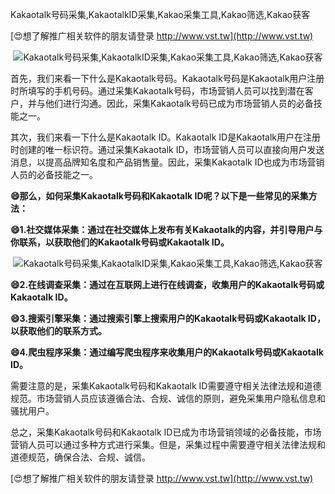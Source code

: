 Kakaotalk号码采集,KakaotalkID采集,Kakao采集工具,Kakao筛选,Kakao获客

[😍想了解推广相关软件的朋友请登录 http://www.vst.tw](http://www.vst.tw)

 <center><img src="https://vst.tw/MP4/tuiguang/png/3.png" alt="Kakaotalk号码采集,KakaotalkID采集,Kakao采集工具,Kakao筛选,Kakao获客"></center>

首先，我们来看一下什么是Kakaotalk号码。Kakaotalk号码是Kakaotalk用户注册时所填写的手机号码。通过采集Kakaotalk号码，市场营销人员可以找到潜在客户，并与他们进行沟通。因此，采集Kakaotalk号码已成为市场营销人员的必备技能之一。

其次，我们来看一下什么是Kakaotalk ID。Kakaotalk ID是Kakaotalk用户在注册时创建的唯一标识符。通过采集Kakaotalk ID，市场营销人员可以直接向用户发送消息，以提高品牌知名度和产品销售量。因此，采集Kakaotalk ID也成为市场营销人员的必备技能之一。

**😄那么，如何采集Kakaotalk号码和Kakaotalk ID呢？以下是一些常见的采集方法：**

**😄1.社交媒体采集：通过在社交媒体上发布有关Kakaotalk的内容，并引导用户与你联系，以获取他们的Kakaotalk号码或Kakaotalk ID。**

 <center><img src="https://vst.tw/MP4/tuiguang/png/0.png" alt="Kakaotalk号码采集,KakaotalkID采集,Kakao采集工具,Kakao筛选,Kakao获客"></center>

**😄2.在线调查采集：通过在互联网上进行在线调查，收集用户的Kakaotalk号码或Kakaotalk ID。**

**😄3.搜索引擎采集：通过搜索引擎上搜索用户的Kakaotalk号码或Kakaotalk ID，以获取他们的联系方式。**

**😄4.爬虫程序采集：通过编写爬虫程序来收集用户的Kakaotalk号码或Kakaotalk ID。**

需要注意的是，采集Kakaotalk号码和Kakaotalk ID需要遵守相关法律法规和道德规范。市场营销人员应该遵循合法、合规、诚信的原则，避免采集用户隐私信息和骚扰用户。

总之，采集Kakaotalk号码和Kakaotalk ID已成为市场营销领域的必备技能，市场营销人员可以通过多种方式进行采集。但是，采集过程中需要遵守相关法律法规和道德规范，确保合法、合规、诚信。

[😍想了解推广相关软件的朋友请登录 http://www.vst.tw](http://www.vst.tw)



